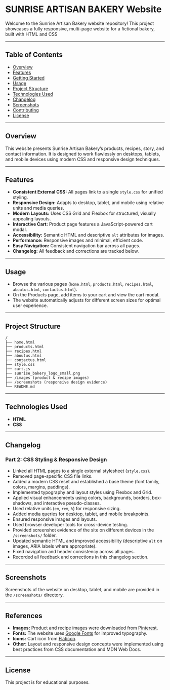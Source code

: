 # SUNRISE ARTISAN BAKERY Website

Welcome to the Sunrise Artisan Bakery website repository! This project showcases a fully responsive, multi-page website for a fictional bakery, built with HTML and CSS

---

## Table of Contents

- [Overview](#overview)
- [Features](#features)
- [Getting Started](#getting-started)
- [Usage](#usage)
- [Project Structure](#project-structure)
- [Technologies Used](#technologies-used)
- [Changelog](#changelog)
- [Screenshots](#screenshots)
- [Contributing](#contributing)
- [License](#license)

---

## Overview

This website presents Sunrise Artisan Bakery’s products, recipes, story, and contact information. It is designed to work flawlessly on desktops, tablets, and mobile devices using modern CSS and responsive design techniques.

---

## Features

- **Consistent External CSS:** All pages link to a single `style.css` for unified styling.
- **Responsive Design:** Adapts to desktop, tablet, and mobile using relative units and media queries.
- **Modern Layouts:** Uses CSS Grid and Flexbox for structured, visually appealing layouts.
- **Interactive Cart:** Product page features a JavaScript-powered cart modal.
- **Accessibility:** Semantic HTML and descriptive `alt` attributes for images.
- **Performance:** Responsive images and minimal, efficient code.
- **Easy Navigation:** Consistent navigation bar across all pages.
- **Changelog:** All feedback and corrections are tracked below.

---

## Usage

- Browse the various pages (`home.html`, `products.html`, `recipes.html`, `aboutus.html`, `contactus.html`).
- On the Products page, add items to your cart and view the cart modal.
- The website automatically adjusts for different screen sizes for optimal user experience.

---

## Project Structure

```
/
├── home.html
├── products.html
├── recipes.html
├── aboutus.html
├── contactus.html
├── style.css
├── cart.js
├── sunrise_bakery_logo_small.png
├── /images (product & recipe images)
├── /screenshots (responsive design evidence)
└── README.md
```

---

## Technologies Used

- **HTML**
- **CSS**
---

## Changelog

### Part 2: CSS Styling & Responsive Design

- Linked all HTML pages to a single external stylesheet (`style.css`).
- Removed page-specific CSS file links.
- Added a modern CSS reset and established a base theme (font family, colors, margins, paddings).
- Implemented typography and layout styles using Flexbox and Grid.
- Applied visual enhancements using colors, backgrounds, borders, box-shadows, and interactive pseudo-classes.
- Used relative units (`em`, `rem`, `%`) for responsive sizing.
- Added media queries for desktop, tablet, and mobile breakpoints.
- Ensured responsive images and layouts.
- Used browser developer tools for cross-device testing.
- Provided screenshot evidence of the site on different devices in the `/screenshots/` folder.
- Updated semantic HTML and improved accessibility (descriptive `alt` on images, ARIA labels where appropriate).
- Fixed navigation and header consistency across all pages.
- Recorded all feedback and corrections in this changelog section.

---

## Screenshots

Screenshots of the website on desktop, tablet, and mobile are provided in the `/screenshots/` directory.

---

## References

- **Images:** Product and recipe images were downloaded from [Pinterest](https://www.pinterest.com/).
- **Fonts:** The website uses [Google Fonts](https://fonts.google.com/) for improved typography.
- **Icons:** Cart icon from [Flaticon](https://www.flaticon.com/).
- **Other:** Layout and responsive design concepts were implemented using best practices from CSS documentation and MDN Web Docs.

---

## License

This project is for educational purposes.

